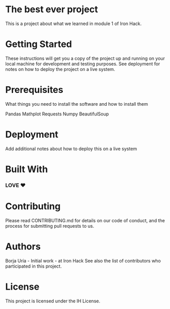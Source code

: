 # The best ever project

This is a project about what we learned in module 1 of Iron Hack.

# Getting Started

These instructions will get you a copy of the project up and running on your local machine for development and testing purposes. See deployment for notes on how to deploy the project on a live system.

# Prerequisites

What things you need to install the software and how to install them

Pandas
Mathplot
Requests
Numpy
BeautifulSoup

# Deployment

Add additional notes about how to deploy this on a live system

# Built With

### LOVE ❤️

# Contributing

Please read CONTRIBUTING.md for details on our code of conduct, and the process for submitting pull requests to us.

# Authors

Borja Uría - Initial work - at Iron Hack
See also the list of contributors who participated in this project.

# License

This project is licensed under the IH License.
